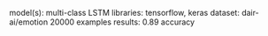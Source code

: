 model(s): multi-class LSTM
libraries: tensorflow, keras
dataset: dair-ai/emotion 20000 examples
results: 0.89 accuracy
